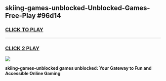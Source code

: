 
## skiing-games-unblocked-Unblocked-Games-Free-Play #96d14
<h3>
<a href="https://us.freeplayer.one?title=skiing-games-unblocked&ref=9M">CLICK TO PLAY</a></h3>
<hr>

<h3>
<a href="https://us.freeplayer.one?title=skiing-games-unblocked&ref=9M">CLICK 2 PLAY</a>
  
</h3>

<a href="https://us.freeplayer.one?title=skiing-games-unblocked&ref=9M"><img src="https://clearcache.store/games.png"></a>


**skiing-games-unblocked games unblocked: Your Gateway to Fun and Accessible Online Gaming**
